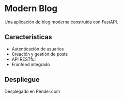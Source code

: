 # Modern Blog

Una aplicación de blog moderna construida con FastAPI.

## Características
- Autenticación de usuarios
- Creación y gestión de posts
- API RESTful
- Frontend integrado

## Despliegue
Desplegado en Render.com
